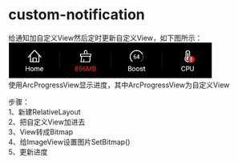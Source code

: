 # custom-notification
给通知加自定义View然后定时更新自定义View，如下图所示：  
![image](https://github.com/leihupqrst/custom-notification/blob/master/notification_icon.png)  
使用ArcProgressView显示进度，其中ArcProgressView为自定义View  

步骤：  
1、新建RelativeLayout   
2、把自定义View加进去   
3、View转成Bitmap  
4、给ImageView设置图片SetBitmap()  
5、更新进度  
